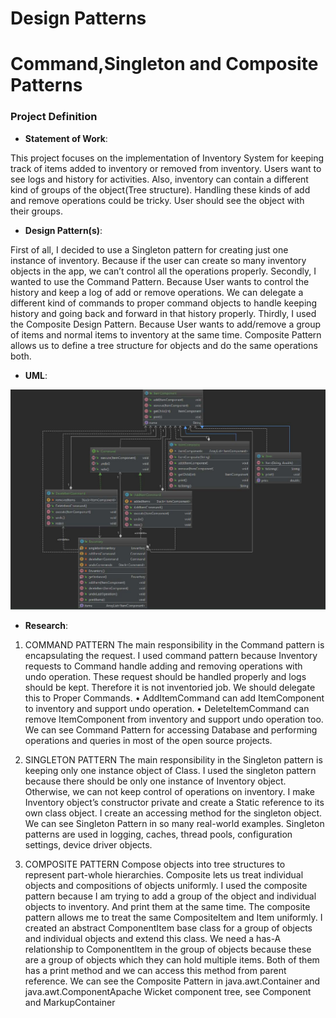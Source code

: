# Design Patterns
# Command,Singleton and Composite Patterns
### Project Definition

- **Statement of Work**: 

This project focuses on the implementation of Inventory System for keeping track of items added to inventory or removed from inventory. Users want to see logs and history for activities. Also, inventory can contain a different kind of groups of the object(Tree structure). Handling these kinds of add and remove operations could be tricky. User should see the object with their groups.

- **Design Pattern(s)**:

First of all, I decided to use a Singleton pattern for creating just one instance of inventory. Because if the user can create so many inventory objects in the app, we can’t control all the operations properly. Secondly, I wanted to use the Command Pattern. Because User wants to control the history and keep a log of add or remove operations. We can delegate a different kind of commands to proper command objects to handle keeping history and going back and forward in that history properly. Thirdly, I used the Composite Design Pattern. Because User wants to add/remove a group of items and normal items to inventory at the same time. Composite Pattern allows us to define a tree structure for objects and do the same operations both.

- **UML**:

![UML](./uml-2.jpg)

 - **Research**: 

1. COMMAND PATTERN 
The main responsibility in the Command pattern is encapsulating the request. I used command pattern because Inventory requests to Command handle adding and removing operations with undo operation. These request should be handled properly and logs should be kept. Therefore it is not inventoried job. We should delegate this to Proper Commands. • AddItemCommand can add ItemComponent to inventory and support undo operation. • DeleteItemCommand can remove ItemComponent from inventory and support undo operation too. We can see Command Pattern for accessing Database and performing operations and queries in most of the open source projects.

2. SINGLETON PATTERN 
The main responsibility in the Singleton pattern is keeping only one instance object of Class. I used the singleton pattern because there should be only one instance of Inventory object. Otherwise, we can not keep control of operations on inventory. I make Inventory object’s constructor private and create a Static reference to its own class object. I create an accessing method for the singleton object. We can see Singleton Pattern in so many real-world examples. Singleton patterns are used in logging, caches, thread pools, configuration settings, device driver objects.

3. COMPOSITE PATTERN 
Compose objects into tree structures to represent part-whole hierarchies. Composite lets us treat individual objects and compositions of objects uniformly. I used the composite pattern because I am trying to add a group of the object and individual objects to inventory. And print them at the same time. The composite pattern allows me to treat the same CompositeItem and Item uniformly. I created an abstract ComponentItem base class for a group of objects and individual objects and extend this class. We need a has-A relationship to ComponentItem in the group of objects because these are a group of objects which they can hold multiple items. Both of them has a print method and we can access this method from parent reference. We can see the Composite Pattern in java.awt.Container and java.awt.ComponentApache Wicket component tree, see Component and MarkupContainer